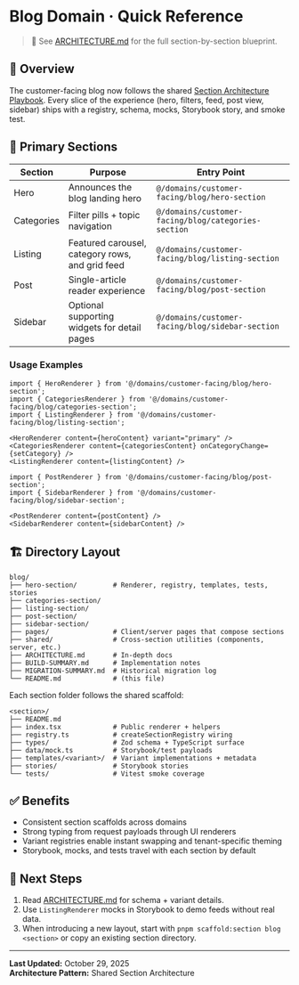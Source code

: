 # Blog Domain · Quick Reference

> 📘 See [ARCHITECTURE.md](./ARCHITECTURE.md) for the full section-by-section blueprint.

## 🚀 Overview

The customer-facing blog now follows the shared [Section Architecture Playbook](../../../../docs/domains/section-architecture.md). Every slice of the experience (hero, filters, feed, post view, sidebar) ships with a registry, schema, mocks, Storybook story, and smoke test.

## 📂 Primary Sections

| Section | Purpose | Entry Point |
| --- | --- | --- |
| Hero | Announces the blog landing hero | `@/domains/customer-facing/blog/hero-section` |
| Categories | Filter pills + topic navigation | `@/domains/customer-facing/blog/categories-section` |
| Listing | Featured carousel, category rows, and grid feed | `@/domains/customer-facing/blog/listing-section` |
| Post | Single-article reader experience | `@/domains/customer-facing/blog/post-section` |
| Sidebar | Optional supporting widgets for detail pages | `@/domains/customer-facing/blog/sidebar-section` |

### Usage Examples

```tsx
import { HeroRenderer } from '@/domains/customer-facing/blog/hero-section';
import { CategoriesRenderer } from '@/domains/customer-facing/blog/categories-section';
import { ListingRenderer } from '@/domains/customer-facing/blog/listing-section';

<HeroRenderer content={heroContent} variant="primary" />
<CategoriesRenderer content={categoriesContent} onCategoryChange={setCategory} />
<ListingRenderer content={listingContent} />
```

```tsx
import { PostRenderer } from '@/domains/customer-facing/blog/post-section';
import { SidebarRenderer } from '@/domains/customer-facing/blog/sidebar-section';

<PostRenderer content={postContent} />
<SidebarRenderer content={sidebarContent} />
```

## 🏗️ Directory Layout

```
blog/
├── hero-section/         # Renderer, registry, templates, tests, stories
├── categories-section/
├── listing-section/
├── post-section/
├── sidebar-section/
├── pages/                # Client/server pages that compose sections
├── shared/               # Cross-section utilities (components, server, etc.)
├── ARCHITECTURE.md       # In-depth docs
├── BUILD-SUMMARY.md      # Implementation notes
├── MIGRATION-SUMMARY.md  # Historical migration log
└── README.md             # (this file)
```

Each section folder follows the shared scaffold:

```
<section>/
├── README.md
├── index.tsx             # Public renderer + helpers
├── registry.ts           # createSectionRegistry wiring
├── types/                # Zod schema + TypeScript surface
├── data/mock.ts          # Storybook/test payloads
├── templates/<variant>/  # Variant implementations + metadata
├── stories/              # Storybook stories
└── tests/                # Vitest smoke coverage
```

## ✅ Benefits

- Consistent section scaffolds across domains
- Strong typing from request payloads through UI renderers
- Variant registries enable instant swapping and tenant-specific theming
- Storybook, mocks, and tests travel with each section by default

## 📎 Next Steps

1. Read [ARCHITECTURE.md](./ARCHITECTURE.md) for schema + variant details.
2. Use `ListingRenderer` mocks in Storybook to demo feeds without real data.
3. When introducing a new layout, start with `pnpm scaffold:section blog <section>` or copy an existing section directory.

---

**Last Updated:** October 29, 2025  
**Architecture Pattern:** Shared Section Architecture
